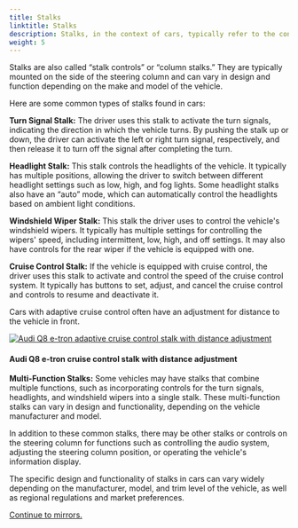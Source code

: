 ```yaml
---
title: Stalks
linktitle: Stalks
description: Stalks, in the context of cars, typically refer to the control switches or levers on the steering column, which drivers use to operate various vehicle functions without taking their hands off the steering wheel.
weight: 5
---
```

<!-- markdownlint-disable MD033 -->

Stalks are also called “stalk controls” or “column stalks.” They are typically mounted on the side of the steering column and can vary in design and function depending on the make and model of the vehicle.

Here are some common types of stalks found in cars:

**Turn Signal Stalk:** The driver uses this stalk to activate the turn signals, indicating the direction in which the vehicle turns. By pushing the stalk up or down, the driver can activate the left or right turn signal, respectively, and then release it to turn off the signal after completing the turn.

**Headlight Stalk:** This stalk controls the headlights of the vehicle. It typically has multiple positions, allowing the driver to switch between different headlight settings such as low, high, and fog lights. Some headlight stalks also have an “auto” mode, which can automatically control the headlights based on ambient light conditions.

**Windshield Wiper Stalk:**  This stalk the driver uses to control the vehicle's windshield wipers. It typically has multiple settings for controlling the wipers' speed, including intermittent, low, high, and off settings. It may also have controls for the rear wiper if the vehicle is equipped with one.

**Cruise Control Stalk:** If the vehicle is equipped with cruise control, the driver uses this stalk to activate and control the speed of the cruise control system. It typically has buttons to set, adjust, and cancel the cruise control and controls to resume and deactivate it.

Cars with adaptive cruise control often have an adjustment for distance to the vehicle in front.

<figur>
    <a href="https://media.evkx.net/multimedia/technology/userinterface/stalks/audicruisecontrol.jpg">
        <img src="https://media.evkx.net/multimedia/technology/userinterface/stalks/audicruisecontrol_st.jpg" alt="Audi Q8 e-tron adaptive cruise control stalk with distance adjustment" title="Audi Q8 e-tron adaptive cruise control stalk with distance adjustment">
    </a>
    <figcaption><h4>Audi Q8 e-tron cruise control stalk with distance adjustment</h4></figcaption>
</figur>

**Multi-Function Stalks:** Some vehicles may have stalks that combine multiple functions, such as incorporating controls for the turn signals, headlights, and windshield wipers into a single stalk. These multi-function stalks can vary in design and functionality, depending on the vehicle manufacturer and model.

In addition to these common stalks, there may be other stalks or controls on the steering column for functions such as controlling the audio system, adjusting the steering column position, or operating the vehicle's information display.

The specific design and functionality of stalks in cars can vary widely depending on the manufacturer, model, and trim level of the vehicle, as well as regional regulations and market preferences.

[Continue to mirrors.](../mirrors/)